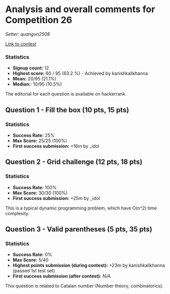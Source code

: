 # Analysis and overall comments for Competition 26

*Setter: quangvn2508*

[Link to contest](https://www.hackerrank.com/competitive-programming-st-andrews-beta-contest-30)

### Statistics
* **Signup count:** 12
* **Highest score:** 60 / 95 (63.2 %) - Achieved by kanishkalikhanna
* **Mean:** 20/95 (21.1%)
* **Median:**: 10/95 (10.5%)

The editorial for each question is available on hackerrank.

## Question 1 - Fill the box (10 pts, 15 pts)

### Statistics

* **Success Rate:** 25%
* **Max Score:** 25/25 (100%)
* **First success submission:** +16m by _idol

## Question 2 - Grid challenge (12 pts, 18 pts)

### Statistics

* **Success Rate:** 100%
* **Max Score:** 30/30 (100%)
* **First success submission:** +25m by _idol

This is a typical dynamic programming problem, which have O(n^2) time complexity.

## Question 3 - Valid parentheses (5 pts, 35 pts)

### Statistics

* **Success Rate:** 0%
* **Max Score:** 5/40
* **Highest points submission (during contest):** +23m by kanishkalikhanna (passed 1st test set)
* **First success submission (after contest):** N/A

This question is related to Catalan number (Number theory, combinatorics).
